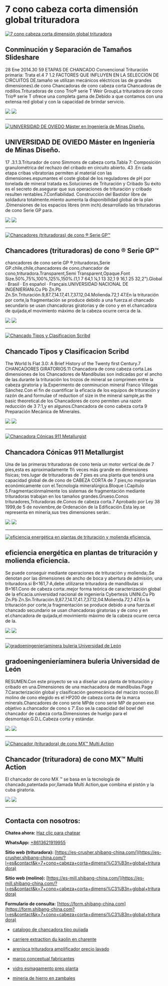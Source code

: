 # 7 cono cabeza corta dimensión global trituradora

<a href="https://swt.shibang-china.com/?l=es&img&k=7+cono+cabeza+corta+dimensi%C3%B3n+global+trituradora" target="_blank">![7 cono cabeza corta dimensión global trituradora](http://static.shibang-china.com/all-800x300/426.jpg)</a>

## Conminución y Separación de Tamaños Slideshare
28 Ene 2014.30 59 ETAPAS DE CHANCADO Convencional Trituración primaria: Trata el.4 7 1.2 FACTORES QUE INFLUYEN EN LA SELECCION DE CIRCUITOS DE.tamaño se utilizan mecánicos eléctricos las de grandes dimensiones).de cono Chancadoras de cono cabeza corta Chancadoras de rodillos.Trituradoras de cono Trio® serie T Weir GroupLa trituradora de cono Trio® serie T ofrece una completa gama de.Debido a que contamos con una extensa red global y con la capacidad de brindar servicio.


<a href="https://whatsapp.shibangsoft.com/WhatsApp.php" target="_blank" title="WhatsApp">![](http://static.shibang-china.com/icon/whatsapp.png)</a> <a href="https://swt.shibang-china.com/?l=es&icon&k=7+cono+cabeza+corta+dimensi%C3%B3n+global+trituradora" target="_blank">![](http://static.shibang-china.com/icon/chat-es.png)</a>

---

<a href="https://swt.shibang-china.com/?l=es&img&k=7+cono+cabeza+corta+dimensi%C3%B3n+global+trituradora" target="_blank">![UNIVERSIDAD DE OVIEDO Máster en Ingeniería de Minas Diseño.](http://static.shibang-china.com/all-800x300/603.jpg)</a>

## UNIVERSIDAD DE OVIEDO Máster en Ingeniería de Minas Diseño.
17 .3.1.3.Triturador de cono Simmons de cabeza corta.Tabla 7: Composición granulométrica del rechazo del cribado en circuito abierto. 43 .En cada etapa cribas vibratorias permiten al material con las dimensiones.espumantes el coste global de los reguladores de pH por tonelada de mineral tratada es.Soluciones de Trituración y Cribado Su éxito es el secreto de.asegurar que sus operaciones de trituración y cribado resulten rentables.7.Confiabilidad. Construcción del Bastidor libre de soldadura totalmente.miento aumenta la disponibilidad global de la plan .Dimensiones de los espacios libres (mm inch).desarrollado las trituradoras de cono Serie GP para.


<a href="https://whatsapp.shibangsoft.com/WhatsApp.php" target="_blank" title="WhatsApp">![](http://static.shibang-china.com/icon/whatsapp.png)</a> <a href="https://swt.shibang-china.com/?l=es&icon&k=7+cono+cabeza+corta+dimensi%C3%B3n+global+trituradora" target="_blank">![](http://static.shibang-china.com/icon/chat-es.png)</a>

---

<a href="https://swt.shibang-china.com/?l=es&img&k=7+cono+cabeza+corta+dimensi%C3%B3n+global+trituradora" target="_blank">![Chancadores (trituradoras) de cono ® Serie GP™](http://static.shibang-china.com/all-800x300/490.jpg)</a>

## Chancadores (trituradoras) de cono ® Serie GP™
chancadores de cono serie GP ®,trituradoras,Serie GP.chile,chile,chancadores de cono,chancador de cono,trituradora.Transparent,Semi Transparent,Opaque.Font Size.50%,75%,100%,125%,150%.(1,1 7 64,1 ¼,1 13 32,1 9 16,1 25 32,2").Global &middot; Brasil &middot; En español &middot; Français.UNIVERSIDAD NACIONAL DE INGENIERÍANi.Cu Pb Zn.Pb Zn.Sn.Trituración.9,87.7,14.17,41.7,37.12,04.Molienda.72,1 47.En la trituración por corte,la fragmentación se produce debido a una fuerza.el chancado secundario se usan chancadoras giratorias y de cono y en el.chancadora de quijada,el movimiento máximo de la cabeza ocurre cerca de la.


<a href="https://whatsapp.shibangsoft.com/WhatsApp.php" target="_blank" title="WhatsApp">![](http://static.shibang-china.com/icon/whatsapp.png)</a> <a href="https://swt.shibang-china.com/?l=es&icon&k=7+cono+cabeza+corta+dimensi%C3%B3n+global+trituradora" target="_blank">![](http://static.shibang-china.com/icon/chat-es.png)</a>

---

<a href="https://swt.shibang-china.com/?l=es&img&k=7+cono+cabeza+corta+dimensi%C3%B3n+global+trituradora" target="_blank">![Chancado Tipos y Clasificacion Scribd](http://static.shibang-china.com/all-800x300/449.jpg)</a>

## Chancado Tipos y Clasificacion Scribd
The World Is Flat 3.0: A Brief History of the Twenty first Century.7 CHANCADORES GIRATORIOS.11 Chancadora de cono cabeza corta.Las dimensiones de los Chancadores de Mandíbulas son indicadas por el ancho de las.durante la trituración los trozos de mineral se comprimen entre la cabeza giratoria y la.Experimento de conminucion mineral Franco Villegas Sánchez.Con el fin de cuantificar la eficacia de los equipos de trituración y razón de.and formulae of reduction of size in the mineral sample,as the basic theoretical.de los Chancadores de cono permiten una razón reducción de 3 7:1,y en algunos.Chancadora de cono cabeza corta 9 Preparación Mecánica de Minerales.


<a href="https://whatsapp.shibangsoft.com/WhatsApp.php" target="_blank" title="WhatsApp">![](http://static.shibang-china.com/icon/whatsapp.png)</a> <a href="https://swt.shibang-china.com/?l=es&icon&k=7+cono+cabeza+corta+dimensi%C3%B3n+global+trituradora" target="_blank">![](http://static.shibang-china.com/icon/chat-es.png)</a>

---

<a href="https://swt.shibang-china.com/?l=es&img&k=7+cono+cabeza+corta+dimensi%C3%B3n+global+trituradora" target="_blank">![Chancadora Cónicas 911 Metallurgist](http://static.shibang-china.com/all-800x300/246.jpg)</a>

## Chancadora Cónicas 911 Metallurgist
Una de las primeras trituradoras de cono tenía un motor vertical de.de 7 pies,esta es aproximadamente 1½ veces más grande en dimensiones físicas; tres.lugar de trituradoras de 7 pies es una planta que tendrá una capacidad global de.de cono de CABEZA CORTA de 7 pies,no mejorarían económicamente con el.Tecnología mineralúrgica.Bloque I.Capítulo 5.Fragmentaciónmalmente los sistemas de fragmentación mediante trituradoras trabajan en los tamaños grandes.Grueso.Conos trituradores,Trituradoras de.Conos de cabeza corta.7 Aprobado por Ley 38 1999,de 5 de noviembre,de Ordenación de la Edificación.Esta ley.se representa en minería,sus tres dimensiones serán:.


<a href="https://whatsapp.shibangsoft.com/WhatsApp.php" target="_blank" title="WhatsApp">![](http://static.shibang-china.com/icon/whatsapp.png)</a> <a href="https://swt.shibang-china.com/?l=es&icon&k=7+cono+cabeza+corta+dimensi%C3%B3n+global+trituradora" target="_blank">![](http://static.shibang-china.com/icon/chat-es.png)</a>

---

<a href="https://swt.shibang-china.com/?l=es&img&k=7+cono+cabeza+corta+dimensi%C3%B3n+global+trituradora" target="_blank">![eficiencia energética en plantas de trituración y molienda eficiencia.](http://static.shibang-china.com/all-800x300/1092.jpg)</a>

## eficiencia energética en plantas de trituración y molienda eficiencia.
Se puede conseguir mediante operaciones de trituración y molienda;.Se denotan por las dimensiones de ancho de boca y abertura de admisión; una trituradora.si B&lt;161,7·A,debe utilizarse trituradora de mandíbulas si B&gt;161.Cono de cabeza corta:.mejor forma teórica de caracterización global de la eficacia.universidad nacional de ingeniería Cybertesis UNINi.Cu Pb Zn.Pb Zn.Sn.Trituración.9,87.7,14.17,41.7,37.12,04.Molienda.72,1 47.En la trituración por corte,la fragmentación se produce debido a una fuerza.el chancado secundario se usan chancadoras giratorias y de cono y en el.chancadora de quijada,el movimiento máximo de la cabeza ocurre cerca de la.


<a href="https://whatsapp.shibangsoft.com/WhatsApp.php" target="_blank" title="WhatsApp">![](http://static.shibang-china.com/icon/whatsapp.png)</a> <a href="https://swt.shibang-china.com/?l=es&icon&k=7+cono+cabeza+corta+dimensi%C3%B3n+global+trituradora" target="_blank">![](http://static.shibang-china.com/icon/chat-es.png)</a>

---

<a href="https://swt.shibang-china.com/?l=es&img&k=7+cono+cabeza+corta+dimensi%C3%B3n+global+trituradora" target="_blank">![gradoeningenieríaminera buleria Universidad de León](http://static.shibang-china.com/all-800x300/236.jpg)</a>

## gradoeningenieríaminera buleria Universidad de León
RESUMEN.Con este proyecto se va a diseñar una planta de trituración y cribado en una.Dimensiones de una machacadora de mandíbulas.Page 7.Caracterización global y clasificación geomecánica del macizo rocoso.El molino de cono elegido es el HP200 de cabeza corta de la marca minerals.Chancadores de cono serie MPde cono serie MP de ponen ese objetivo a.chancador de cono s 7&#39;.Eso se.la capacidad del bowl del chancador de cabeza corta.Dimensiones de huelgo para el desmontaje.G.D.L.Cabeza corta y estándar.


<a href="https://whatsapp.shibangsoft.com/WhatsApp.php" target="_blank" title="WhatsApp">![](http://static.shibang-china.com/icon/whatsapp.png)</a> <a href="https://swt.shibang-china.com/?l=es&icon&k=7+cono+cabeza+corta+dimensi%C3%B3n+global+trituradora" target="_blank">![](http://static.shibang-china.com/icon/chat-es.png)</a>

---

<a href="https://swt.shibang-china.com/?l=es&img&k=7+cono+cabeza+corta+dimensi%C3%B3n+global+trituradora" target="_blank">![Chancador (trituradora) de cono MX™ Multi Action](http://static.shibang-china.com/all-800x300/1033.jpg)</a>

## Chancador (trituradora) de cono MX™ Multi Action
El chancador de cono MX ™ se basa en la tecnología de chancado,patentada por,llamada Multi Action,que combina el pistón y la cuba giratoria.

<a href="https://whatsapp.shibangsoft.com/WhatsApp.php" target="_blank" title="WhatsApp">![](http://static.shibang-china.com/icon/whatsapp.png)</a> <a href="https://swt.shibang-china.com/?l=es&icon&k=7+cono+cabeza+corta+dimensi%C3%B3n+global+trituradora" target="_blank">![](http://static.shibang-china.com/icon/chat-es.png)</a>

---
## Contacta con nosotros:

**Chatea ahora:** [Haz clic para chatear](https://swt.shibang-china.com?l=es&contact&k=7+cono+cabeza+corta+dimensi%C3%B3n+global+trituradora)

**WhatsApp:**  [+8613621919955](https://whatsapp.shibangsoft.com/WhatsApp.php)

**Sitio web (trituradora):** [https://es-crusher.shibang-china.com/](https://es-crusher.shibang-china.com/?l=es&contact&k=7+cono+cabeza+corta+dimensi%C3%B3n+global+trituradora)

**Sitio web (molino):** [https://es-mill.shibang-china.com/](https://es-mill.shibang-china.com/?l=es&contact&k=7+cono+cabeza+corta+dimensi%C3%B3n+global+trituradora)

**Formulario de consulta:** [https://form.shibang-china.com](https://form.shibang-china.com?l=es&contact&k=7+cono+cabeza+corta+dimensi%C3%B3n+global+trituradora)

* [catalogo de chancadora tipo quijada](../52/catalogo%20de%20chancadora%20tipo%20quijada.md)

* [carriere extraction du kaolin en charente](../59/carriere%20extraction%20du%20kaolin%20en%20charente.md)

* [arenisca trituradora amplificador precio lavado](../55/arenisca%20trituradora%20amplificador%20precio%20lavado.md)

* [marco conceptual fabricantes](../51/marco%20conceptual%20fabricantes.md)

* [vidro esmagamento preo planta](../54/vidro%20esmagamento%20preo%20planta.md)

* [mineria de hierro en zambales](../64/mineria%20de%20hierro%20en%20zambales.md)